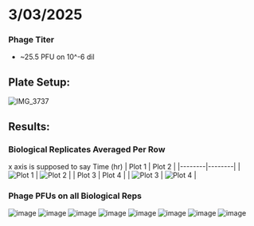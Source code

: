 # 3/03/2025

### Phage Titer
- ~25.5 PFU on 10^-6 dil

## Plate Setup:
![IMG_3737](https://github.com/user-attachments/assets/e503f97c-cd5d-4c54-aa68-f6a406110b69)

## Results:

### Biological Replicates Averaged Per Row 
x axis is supposed to say Time (hr)
| Plot 1 | Plot 2 | 
|--------|--------|
| ![Plot 1](https://github.com/user-attachments/assets/1974fa55-b4f2-4b6a-becf-68e661a8b0ab) | ![Plot 2](https://github.com/user-attachments/assets/19be0122-9e03-49b7-9c87-fa8e66fc7576) |
| Plot 3 | Plot 4 | 
| ![Plot 3](https://github.com/user-attachments/assets/dee9b190-ac42-426b-8f5a-34e8a3ba444e) | ![Plot 4](https://github.com/user-attachments/assets/efff7e38-6f64-4b99-8135-4f4b25991587) |

### Phage PFUs on all Biological Reps
![image](https://github.com/user-attachments/assets/436d5b8c-fec6-449f-a524-7b8a9ef5794b)
![image](https://github.com/user-attachments/assets/c5034072-1aa8-4d24-9363-cca9b3bdc22f)
![image](https://github.com/user-attachments/assets/3e0e0772-c68a-45e5-b9d2-4547060bbda0)
![image](https://github.com/user-attachments/assets/7f4459dc-31cb-45ca-ab37-0fdf936083c4)
![image](https://github.com/user-attachments/assets/90006925-48c7-4a19-aa75-b7f84259ee53)
![image](https://github.com/user-attachments/assets/157e4520-76e0-4d02-a541-40eadb36532a)
![image](https://github.com/user-attachments/assets/34000073-add6-4ea5-b6e6-86afaef9cd1a)
![image](https://github.com/user-attachments/assets/84117085-1be0-4019-a1f6-f6ad700faa48)
